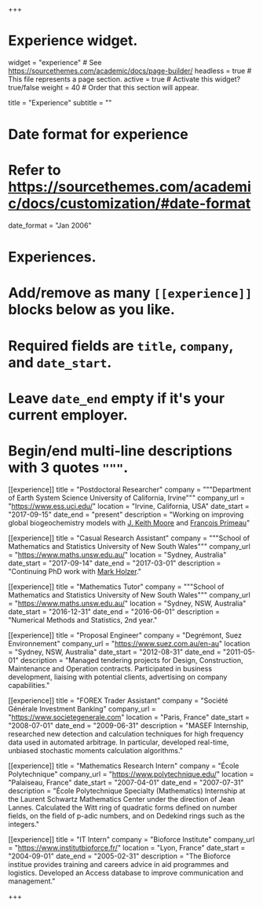 +++
# Experience widget.
widget = "experience"  # See https://sourcethemes.com/academic/docs/page-builder/
headless = true  # This file represents a page section.
active = true  # Activate this widget? true/false
weight = 40  # Order that this section will appear.

title = "Experience"
subtitle = ""

# Date format for experience
#   Refer to https://sourcethemes.com/academic/docs/customization/#date-format
date_format = "Jan 2006"

# Experiences.
#   Add/remove as many `[[experience]]` blocks below as you like.
#   Required fields are `title`, `company`, and `date_start`.
#   Leave `date_end` empty if it's your current employer.
#   Begin/end multi-line descriptions with 3 quotes `"""`.

[[experience]]
  title = "Postdoctoral Researcher"
  company = """Department of Earth System Science
University of California, Irvine"""
  company_url = "https://www.ess.uci.edu/"
  location = "Irvine, California, USA"
  date_start = "2017-09-15"
  date_end = "present"
  description = "Working on improving global biogeochemistry models with [J. Keith Moore](https://www.ess.uci.edu/~jkmoore/) and [François Primeau](https://www.ess.uci.edu/people/fprimeau)"

[[experience]]
  title = "Casual Research Assistant"
  company = """School of Mathematics and Statistics
University of New South Wales"""
  company_url = "https://www.maths.unsw.edu.au/"
  location = "Sydney, Australia"
  date_start = "2017-09-14"
  date_end = "2017-03-01"
  description = "Continuing PhD work with [Mark Holzer](https://web.maths.unsw.edu.au/~markholzer/)."

[[experience]]
  title = "Mathematics Tutor"
  company = """School of Mathematics and Statistics
University of New South Wales"""
  company_url = "https://www.maths.unsw.edu.au/"
  location = "Sydney, NSW, Australia"
  date_start = "2016-12-31"
  date_end = "2016-06-01"
  description = "Numerical Methods and Statistics, 2nd year."

[[experience]]
  title = "Proposal Engineer"
  company = "Degrémont, Suez Environnement"
  company_url = "https://www.suez.com.au/en-au"
  location = "Sydney, NSW, Australia"
  date_start = "2012-08-31"
  date_end = "2011-05-01"
  description = "Managed tendering projects for Design, Construction, Maintenance and Operation contracts. Participated in business development, liaising with potential clients, advertising on company capabilities."

[[experience]]
  title = "FOREX Trader Assistant"
  company = "Société Générale Investment Banking"
  company_url = "https://www.societegenerale.com"
  location = "Paris, France"
  date_start = "2008-07-01"
  date_end = "2009-06-31"
  description = "MASEF Internship, researched new detection and calculation techniques for high frequency data used in automated arbitrage. In particular, developed real-time, unbiased stochastic moments calculation algorithms."

[[experience]]
  title = "Mathematics Research Intern"
  company = "École Polytechnique"
  company_url = "https://www.polytechnique.edu/"
  location = "Palaiseau, France"
  date_start = "2007-04-01"
  date_end = "2007-07-31"
  description = "École Polytechnique Specialty (Mathematics) Internship at the Laurent Schwartz Mathematics Center under the direction of Jean Lannes. Calculated the Witt ring of quadratic forms defined on number fields, on the field of p-adic numbers, and on Dedekind rings such as the integers."

[[experience]]
  title = "IT Intern"
  company = "Bioforce Institute"
  company_url = "https://www.institutbioforce.fr/"
  location = "Lyon, France"
  date_start = "2004-09-01"
  date_end = "2005-02-31"
  description = "The Bioforce institue provides training and careers advice in aid programmes and logistics. Developed an Access database to improve communication and management."


+++
